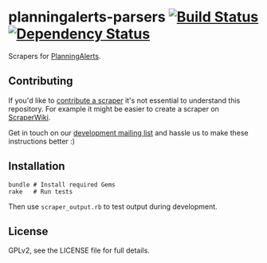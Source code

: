 planningalerts-parsers [![Build Status](https://secure.travis-ci.org/openaustralia/planningalerts-parsers.png?branch=master)](http://travis-ci.org/openaustralia/planningalerts-parsers) [![Dependency Status](https://gemnasium.com/openaustralia/planningalerts-parsers.png)](https://gemnasium.com/openaustralia/planningalerts-parsers)
======================

Scrapers for [PlanningAlerts](http://www.planningalerts.org.au/).

Contributing
------------

If you'd like to [contribute a scraper](http://www.planningalerts.org.au/getinvolved) it's not essential to understand this repository. For example it might be easier to create a scraper on [ScraperWiki](http://scraperwiki.com/).

Get in touch on our [development mailing list](http://groups.google.com/group/openaustralia-dev) and hassle us to make these instructions better :)

Installation
------------

    bundle # Install required Gems
    rake   # Run tests

Then use `scraper_output.rb` to test output during development.

License
-------

GPLv2, see the LICENSE file for full details.
